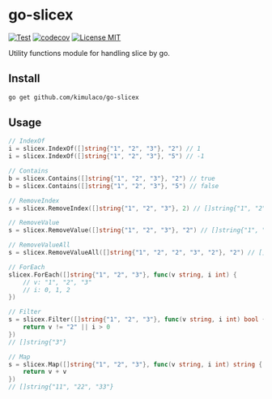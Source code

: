 # go-slicex

[![Test](https://github.com/kimulaco/go-slicex/actions/workflows/test.yml/badge.svg)](https://github.com/kimulaco/go-slicex/actions/workflows/test.yml)
[![codecov](https://codecov.io/gh/kimulaco/go-slicex/branch/main/graph/badge.svg?token=33P1XO6YK3)](https://codecov.io/gh/kimulaco/go-slicex)
[![License MIT](https://img.shields.io/badge/License-MIT-green.svg)](https://opensource.org/licenses/MIT)

Utility functions module for handling slice by go.

## Install

```bash
go get github.com/kimulaco/go-slicex
```

## Usage

```go
// IndexOf
i = slicex.IndexOf([]string{"1", "2", "3"}, "2") // 1
i = slicex.IndexOf([]string{"1", "2", "3"}, "5") // -1

// Contains
b = slicex.Contains([]string{"1", "2", "3"}, "2") // true
b = slicex.Contains([]string{"1", "2", "3"}, "5") // false

// RemoveIndex
s = slicex.RemoveIndex([]string{"1", "2", "3"}, 2) // []string{"1", "2"}

// RemoveValue
s = slicex.RemoveValue([]string{"1", "2", "3"}, "2") // []string{"1", "3"}

// RemoveValueAll
s = slicex.RemoveValueAll([]string{"1", "2", "2", "3", "2"}, "2") // []string{"1", "3"}

// ForEach
slicex.ForEach([]string{"1", "2", "3"}, func(v string, i int) {
    // v: "1", "2", "3"
    // i: 0, 1, 2
})

// Filter
s = slicex.Filter([]string{"1", "2", "3"}, func(v string, i int) bool {
    return v != "2" || i > 0
})
// []string{"3"}

// Map
s = slicex.Map([]string{"1", "2", "3"}, func(v string, i int) string {
    return v + v
})
// []string{"11", "22", "33"}
```
